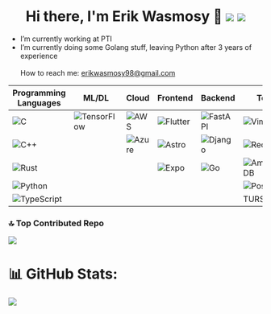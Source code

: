 
<h1 align="center">
	Hi there, I'm Erik Wasmosy 👋
	<a href="mailto:erikwasmosy98@gmail.com"> <img src="https://img.icons8.com/color/35/gmail.png"/></a>
	<a href="https://www.linkedin.com/in/erik-wasmosy-872839214/"> <img src="https://img.icons8.com/color/35/linkedin.png"/></a>
</h1>

<!--
**erwaen/erwaen** is a ✨ _special_ ✨ repository because its `README.md` (this file) appears on your GitHub profile.

Here are some ideas to get you started:

- 🔭 I’m currently working on ...
- 🌱 I’m currently learning ...
- 👯 I’m looking to collaborate on ...
- 🤔 I’m looking for help with ...
- 💬 Ask me about ...
- 📫 How to reach me: ...
- 😄 Pronouns: ...
- ⚡ Fun fact: ...
-->
* I’m currently working at PTI
* I’m currently doing some Golang stuff, leaving Python after 3 years of experience<br><br>
How to reach me: erikwasmosy98@gmail.com

| **Programming Languages** | **ML/DL** | **Cloud** | **Frontend** | **Backend** | **Tools & DBs** |
|---------------------------|-----------|-----------|--------------|-------------|-----------------|
| ![C](https://img.shields.io/badge/c-%2300599C.svg?style=for-the-badge&logo=c&logoColor=white) | ![TensorFlow](https://img.shields.io/badge/TensorFlow-FF6F00?style=for-the-badge&logo=tensorflow&logoColor=white) | ![AWS](https://img.shields.io/badge/AWS-%23FF9900.svg?style=for-the-badge&logo=amazon-aws&logoColor=white) | ![Flutter](https://img.shields.io/badge/Flutter-%2302569B.svg?style=for-the-badge&logo=Flutter&logoColor=white) | ![FastAPI](https://img.shields.io/badge/FastAPI-005571?style=for-the-badge&logo=fastapi) | ![Vim](https://img.shields.io/badge/VIM-%2311AB00.svg?style=for-the-badge&logo=vim&logoColor=white) |
| ![C++](https://img.shields.io/badge/c++-%2300599C.svg?style=for-the-badge&logo=c%2B%2B&logoColor=white) |           | ![Azure](https://img.shields.io/badge/azure-%230072C6.svg?style=for-the-badge&logo=microsoftazure&logoColor=white) | ![Astro](https://img.shields.io/badge/astro-%232C2052.svg?style=for-the-badge&logo=astro&logoColor=white) | ![Django](https://img.shields.io/badge/django-%23092E20.svg?style=for-the-badge&logo=django&logoColor=white) | ![Redis](https://img.shields.io/badge/redis-%23DD0031.svg?&style=for-the-badge&logo=redis&logoColor=white) |
| ![Rust](https://img.shields.io/badge/rust-%23000000.svg?style=for-the-badge&logo=rust&logoColor=white) |           |           | ![Expo](https://img.shields.io/badge/expo-1C1E24?style=for-the-badge&logo=expo&logoColor=#D04A37) | ![Go](https://img.shields.io/badge/go-%2300ADD8.svg?style=for-the-badge&logo=go&logoColor=white) | ![AmazonDynamoDB](https://img.shields.io/badge/Amazon%20DynamoDB-4053D6?style=for-the-badge&logo=Amazon%20DynamoDB&logoColor=white) |
| ![Python](https://img.shields.io/badge/python-3670A0?style=for-the-badge&logo=python&logoColor=ffdd54) |           |           |              |             | ![Postgres](https://img.shields.io/badge/postgres-%23316192.svg?style=for-the-badge&logo=postgresql&logoColor=white) |
| ![TypeScript](https://img.shields.io/badge/typescript-%23007ACC.svg?style=for-the-badge&logo=typescript&logoColor=white) |           |           |              |             | TURSO        |

### 🔝 Top Contributed Repo
![](https://github-contributor-stats.vercel.app/api?username=erwaen&limit=5&theme=dark&combine_all_yearly_contributions=true)

# 📊 GitHub Stats:
![](https://github-readme-streak-stats.herokuapp.com/?user=erwaen&theme=dark&hide_border=false)<br/>

<!--
![](https://github-readme-stats.vercel.app/api?username=erwaen&theme=dark&hide_border=false&include_all_commits=true&count_private=true)<br/>
![](https://github-readme-streak-stats.herokuapp.com/?user=erwaen&theme=dark&hide_border=false)<br/>
![](https://github-readme-stats.vercel.app/api/top-langs/?username=erwaen&theme=dark&hide_border=false&include_all_commits=true&count_private=true&layout=compact)
-->

<!-- Proudly created with GPRM ( https://gprm.itsvg.in ) -->
